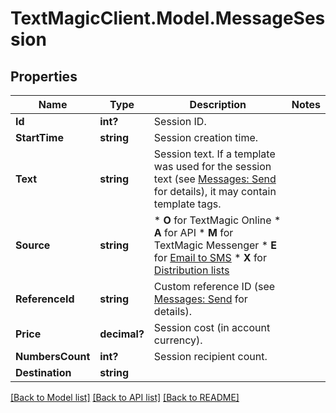 # TextMagicClient.Model.MessageSession
## Properties

Name | Type | Description | Notes
------------ | ------------- | ------------- | -------------
**Id** | **int?** | Session ID. | 
**StartTime** | **string** | Session creation time. | 
**Text** | **string** | Session text. If a template was used for the session text (see [Messages: Send](http://docs.textmagictesting.com/tag#Outbound-Messages) for details), it may contain template tags.  | 
**Source** | **string** | *   **O** for TextMagic Online *   **A** for API *   **M** for TextMagic Messenger *   **E** for [Email to SMS](http://docs.textmagictesting.com/tag#Send-Email-to-SMS) *   **X** for [Distribution lists](http://docs.textmagictesting.com/tag#Distribution-Lists)  | 
**ReferenceId** | **string** | Custom reference ID (see [Messages: Send](http://docs.textmagictesting.com/tag#Send-Email-to-SMS) for details).  | 
**Price** | **decimal?** | Session cost (in account currency). | 
**NumbersCount** | **int?** | Session recipient count. | 
**Destination** | **string** |  | 

[[Back to Model list]](../README.md#documentation-for-models) [[Back to API list]](../README.md#documentation-for-api-endpoints) [[Back to README]](../README.md)


